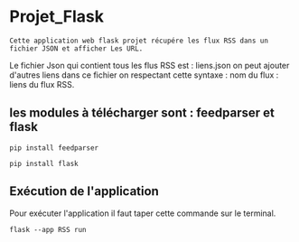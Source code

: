 # Projet_Flask
                      
    Cette application web flask projet récupére les flux RSS dans un fichier JSON et afficher Les URL.
    
Le fichier Json qui contient tous les flus RSS est : liens.json
  on peut ajouter d'autres liens dans ce fichier on respectant cette syntaxe : nom du flux : liens du flux RSS.
  

## les modules à télécharger sont : feedparser et flask 

``` pip install feedparser ```

``` pip install flask ```

## Exécution de l'application 

Pour exécuter l'application il faut taper cette commande sur le terminal.

``` flask --app RSS run ```



